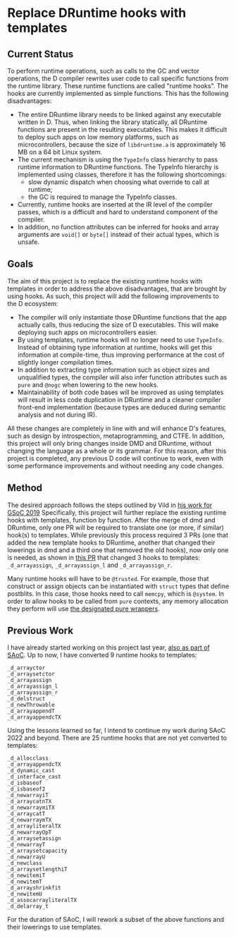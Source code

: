 # Replace DRuntime hooks with templates

## Current Status

To perform runtime operations, such as calls to the GC and vector operations, the D compiler rewrites user code to call specific functions from the runtime library.
These runtime functions are called "runtime hooks".
The hooks are currently implemented as simple functions.
This has the following disadvantages:
- The entire DRuntime library needs to be linked against any executable written in D.
Thus, when linking the library statically, all DRuntime functions are present in the resulting executables.
This makes it difficult to deploy such apps on low memory platforms, such as microcontrollers, because the size of `libdruntime.a` is approximately 16 MB on a 64 bit Linux system.
- The current mechanism is using the `TypeInfo` class hierarchy to pass runtime information to DRuntime functions.
The TypeInfo hierarchy is implemented using classes, therefore it has the following shortcomings:
    - slow dynamic dispatch when choosing what override to call at runtime;
    - the GC is required to manage the TypeInfo classes.
- Currently, runtime hooks are inserted at the IR level of the compiler passes, which is a difficult and hard to understand component of the compiler.
- In addition, no function attributes can be inferred for hooks and array arguments are `void[]` or `byte[]` instead of their actual types, which is unsafe.

## Goals

The aim of this project is to replace the existing runtime hooks with templates in order to address the above disadvantages, that are brought by using hooks.
As such, this project will add the following improvements to the D ecosystem:
- The compiler will only instantiate those DRuntime functions that the app actually calls, thus reducing the size of D executables.
This will make deploying such apps on microcontrollers easier.
- By using templates, runtime hooks will no longer need to use `TypeInfo`.
Instead of obtaining type information at runtime, hooks will get this information at compile-time, thus improving performance at the cost of slightly longer compilation times.
- In addition to extracting type information such as object sizes and unqualified types, the compiler will also infer function attributes such as `pure` and `@nogc` when lowering to the new hooks.
- Maintainability of both code bases will be improved as using templates will result in less code duplication in DRuntime and a cleaner compiler front-end implementation (because types are deduced during semantic analysis and not during IR).

All these changes are completely in line with and will enhance D's features, such as design by introspection, metaprogramming, and CTFE.
In addition, this project will only bring changes inside DMD and DRuntime, without changing the language as a whole or its grammar.
For this reason, after this project is completed, any previous D code will continue to work, even with some performance improvements and without needing any code changes.

## Method

The desired approach follows the steps outlined by Vild in [his work for GSoC 2019](https://raw.githubusercontent.com/Vild/GSOC2019/master/Proposal/Proposal.pdf#section.3)
Specifically, this project will further replace the existing runtime hooks with templates, function by function.
After the merge of dmd and DRuntime, only one PR will be required to translate one (or more, if similar) hook(s) to templates.
While previously this process required 3 PRs (one that added the new template hooks to DRuntime, another that changed their lowerings in dmd and a third one that removed the old hooks), now only one is needed, as shown in [this PR](https://github.com/dlang/dmd/pull/14310) that changed 3 hooks to templates: `_d_arrayassign`, `_d_arrayassign_l` and `_d_arrayassign_r`.

Many runtime hooks will have to be `@trusted`.
For example, those that construct or assign objects can be instantiated with `struct` types that define postblits.
In this case, those hooks need to call `memcpy`, which is `@system`.
In order to allow hooks to be called from `pure` contexts, any memory allocation they perform will use [the designated pure wrappers](https://github.com/dlang/dmd/blob/51b75544da5f227607cb2567a5063ebd540e49e0/druntime/src/core/memory.d#L1028).

## Previous Work

I have already started working on this project last year, [also as part of SAoC](https://forum.dlang.org/thread/ofpvwqnesyxjidcioqme@forum.dlang.org).
Up to now, I have converted 9 runtime hooks to templates:
```
_d_arrayctor
_d_arraysetctor
_d_arrayassign
_d_arrayassign_l
_d_arrayassign_r
_d_delstruct
_d_newThrowable
_d_arrayappendT
_d_arrayappendcTX
```

Using the lessons learned so far, I intend to continue my work during SAoC 2022 and beyond.
There are 25 runtime hooks that are not yet converted to templates:
```
_d_allocclass
_d_arrayappendcTX
_d_dynamic_cast
_d_interface_cast
_d_isbaseof
_d_isbaseof2
_d_newarrayiT
_d_arraycatnTX
_d_newarraymiTX
_d_arraycatT
_d_newarraymTX
_d_arrayliteralTX
_d_newarrayOpT
_d_arraysetassign
_d_newarrayT
_d_arraysetcapacity
_d_newarrayU
_d_newclass
_d_arraysetlengthiT
_d_newitemiT
_d_newitemT
_d_arrayshrinkfit
_d_newitemU
_d_assocarrayliteralTX
_d_delarray_t
```

For the duration of SAoC, I will rework a subset of the above functions and their lowerings to use templates.
